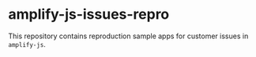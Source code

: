 # amplify-js-issues-repro
This repository contains reproduction sample apps for customer issues in `amplify-js`.
